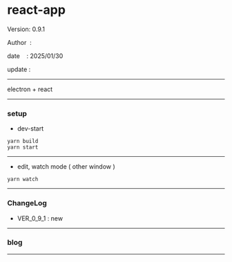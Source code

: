 ﻿# react-app

 Version: 0.9.1

 Author  :

 date    : 2025/01/30

 update  :

***

electron + react

***
### setup
* dev-start

```
yarn build
yarn start
```
***
* edit, watch mode ( other window )
```
yarn watch
```
***
### ChangeLog
* VER_0_9_1 : new

***
### blog 


***

